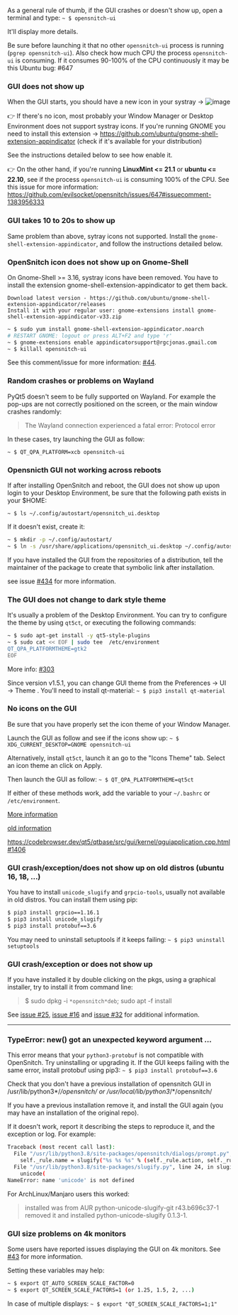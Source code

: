 As a general rule of thumb, if the GUI crashes or doesn't show up, open a terminal and type: `~ $ opensnitch-ui`

It'll display more details.

Be sure before launching it that no other `opensnitch-ui` process is running (`pgrep opensnitch-ui`).
Also check how much CPU the process `opensnitch-ui` is consuming. If it consumes 90-100% of the CPU continuously it may be this Ubuntu bug: #647


### GUI does not show up

When the GUI starts, you should have a new icon in your systray -> ![image](https://github.com/evilsocket/opensnitch/assets/2742953/406fa487-be93-425d-abab-82770e2409dc)

👉 If there's no icon, most probably your Window Manager or Desktop Environment does not support systray icons.
If you're running GNOME you need to install this extension -> https://github.com/ubuntu/gnome-shell-extension-appindicator
(check if it's available for your distribution)

See the instructions detailed below to see how enable it.

👉 On the other hand, if you're running **LinuxMint <= 21.1** or **ubuntu <= 22.10**, see if the process `opensnitch-ui` is consuming 100% of the CPU.
See this issue for more information: https://github.com/evilsocket/opensnitch/issues/647#issuecomment-1383956333

### GUI takes 10 to 20s to show up

Same problem than above, sytray icons not supported. Install the `gnome-shell-extension-appindicator`, and follow the instructions detailed below.

### OpenSnitch icon does not show up on Gnome-Shell

On Gnome-Shell >= 3.16, systray icons have been removed. You have to install the extension gnome-shell-extension-appindicator to get them back.

    Download latest version - https://github.com/ubuntu/gnome-shell-extension-appindicator/releases
    Install it with your regular user: gnome-extensions install gnome-shell-extension-appindicator-v33.zip

```bash
~ $ sudo yum install gnome-shell-extension-appindicator.noarch
# RESTART GNOME: logout or press ALT+F2 and type 'r'
~ $ gnome-extensions enable appindicatorsupport@rgcjonas.gmail.com
~ $ killall opensnitch-ui
```

See this comment/issue for more information: [#44](https://github.com/evilsocket/opensnitch/issues/44).


### Random crashes or problems on Wayland

PyQt5 doesn't seem to be fully supported on Wayland. For example the pop-ups are not correctly positioned on the screen, or the main window crashes randomly:

> The Wayland connection experienced a fatal error: Protocol error

In these cases, try launching the GUI as follow:

`~ $ QT_QPA_PLATFORM=xcb opensnitch-ui`


### Opensnicth GUI not working across reboots

If after installing OpenSnitch and reboot, the GUI does not show up upon login to your Desktop Environment, be sure that the following path exists in your $HOME:

`~ $ ls ~/.config/autostart/opensnitch_ui.desktop`

If it doesn't exist, create it:

```bash
~ $ mkdir -p ~/.config/autostart/
~ $ ln -s /usr/share/applications/opensnitch_ui.desktop ~/.config/autostart/
```

If you have installed the GUI from the repositories of a distribution, tell the maintainer of the package to create that symbolic link after installation.

see issue [#434](https://github.com/evilsocket/opensnitch/issues/434#issuecomment-859968103) for more information.


### The GUI does not change to dark style theme

It's usually a problem of the Desktop Environment. You can try to configure the theme by using `qt5ct`, or executing the following commands:

```bash
~ $ sudo apt-get install -y qt5-style-plugins
~ $ sudo cat << EOF | sudo tee  /etc/environment
QT_QPA_PLATFORMTHEME=gtk2
EOF
```

More info: [#303](https://github.com/evilsocket/opensnitch/issues/303)

Since version v1.5.1, you can change GUI theme from the Preferences -> UI -> Theme . You'll need to install qt-material: `~ $ pip3 install qt-material`


### No icons on the GUI

Be sure that you have properly set the icon theme of your Window Manager.

Launch the GUI as follow and see if the icons show up: `~ $ XDG_CURRENT_DESKTOP=GNOME opensnitch-ui`

Alternatively, install `qt5ct`, launch it an go to the "Icons Theme" tab. Select an icon theme an click on Apply.

Then launch the GUI as follow: `~ $ QT_QPA_PLATFORMTHEME=qt5ct`

If either of these methods work, add the variable to your `~/.bashrc` or `/etc/environment`.

[More information](https://github.com/evilsocket/opensnitch/discussions/998#discussioncomment-6556549)

[old information](https://github.com/gustavo-iniguez-goya/opensnitch/issues/53#issuecomment-671419790)

https://codebrowser.dev/qt5/qtbase/src/gui/kernel/qguiapplication.cpp.html#1406


### GUI crash/exception/does not show up on old distros (ubuntu 16, 18, ...)

You have to install `unicode_slugify` and `grpcio-tools`, usually not available in old distros. You can install them using pip:

```bash
$ pip3 install grpcio==1.16.1
$ pip3 install unicode_slugify
$ pip3 install protobuf==3.6
```

You may need to uninstall setuptools if it keeps failing: `~ $ pip3 uninstall setuptools`


### GUI crash/exception or does not show up

If you have installed it by double clicking on the pkgs, using a graphical installer, try to install it from command line:

> $ sudo dpkg -i `*opensnitch*deb`; sudo apt -f install

See [issue #25](https://github.com/gustavo-iniguez-goya/opensnitch/issues/25), [issue #16](https://github.com/gustavo-iniguez-goya/opensnitch/issues/16) and [issue #32](https://github.com/gustavo-iniguez-goya/opensnitch/issues/32) for additional information.


***

### TypeError: new() got an unexpected keyword argument ...

This error means that your `python3-protobuf` is not compatible with OpenSnitch. Try uninstalling or upgrading it.
If the GUI keeps failing with the same error, install protobuf using pip3: `~ $ pip3 install protobuf==3.6`

Check that you don't have a previous installation of opensnitch GUI in /usr/lib/python3*/*/opensnitch/ or /usr/local/lib/python3*/*/opensnitch/

If you have a previous installation remove it, and install the GUI again (you may have an installation of the original repo).

If it doesn't work, report it describing the steps to reproduce it, and the exception or log. For example:

```bash
Traceback (most recent call last):
  File "/usr/lib/python3.8/site-packages/opensnitch/dialogs/prompt.py", line 362, in _on_apply_clicked
    self._rule.name = slugify("%s %s %s" % (self._rule.action, self._rule.operator.type, self._rule.operator.data))
  File "/usr/lib/python3.8/site-packages/slugify.py", line 24, in slugify
    unicode(
NameError: name 'unicode' is not defined
```

For ArchLinux/Manjaro users this worked:

>    installed was from AUR python-unicode-slugify-git r43.b696c37-1
>    removed it and installed python-unicode-slugify 0.1.3-1.


### GUI size problems on 4k monitors

Some users have reported issues displaying the GUI on 4k monitors. See [#43](https://github.com/evilsocket/opensnitch/issues/43) for more information.

Setting these variables may help:
```bash
~ $ export QT_AUTO_SCREEN_SCALE_FACTOR=0
~ $ export QT_SCREEN_SCALE_FACTORS=1 (or 1.25, 1.5, 2, ...)
```

In case of multiple displays: `~ $ export "QT_SCREEN_SCALE_FACTORS=1;1"`

